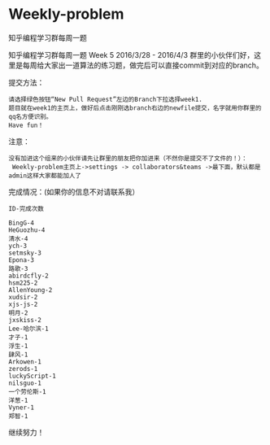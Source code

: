# Weekly-problem
知乎编程学习群每周一题


知乎编程学习群每周一题 Week 5 2016/3/28 - 2016/4/3
群里的小伙伴们好，这里是每周给大家出一道算法的练习题，做完后可以直接commit到对应的branch。


提交方法：

    请选择绿色按钮“New Pull Request”左边的Branch下拉选择week1.
    题目就在week1的主页上，做好后点击刚刚选branch右边的newfile提交，名字就用你群里的qq名方便识别。
	Have fun！


注意：

	没有加进这个组来的小伙伴请先让群里的朋友把你加进来（不然你是提交不了文件的！）：
	 Weekly-problem主页上->settings -> collaborators&teams ->最下面，默认都是admin这样大家都能加人了
	 
完成情况：(如果你的信息不对请联系我）
	
	ID-完成次数
	
	BingG-4
	HeGuozhu-4
	清水-4
	ych-3
	setmsky-3
	Epona-3
	路歌-3
	abirdcfly-2
	hsm225-2
	AllenYoung-2
	xudsir-2
	xjs-js-2
	明月-2
	jxskiss-2
	Lee-哈尔滨-1
	才子-1
	浮生-1
	肆风-1
	Arkowen-1
	zerods-1
	luckyScript-1
	nilsguo-1
	一个劳伦斯-1
	洋葱-1
	Vyner-1
	郑智-1
继续努力！
